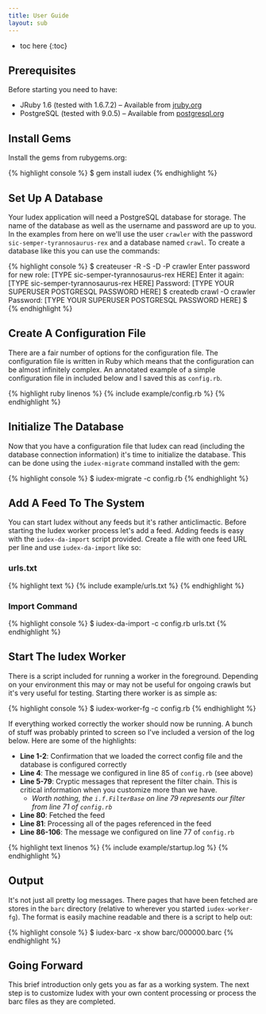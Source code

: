 ```yaml
---
title: User Guide
layout: sub
---
```


* toc here
{:toc}

## Prerequisites

Before starting you need to have:

* JRuby 1.6 (tested with 1.6.7.2) – Available from [jruby.org](http://jruby.org)
* PostgreSQL (tested with 9.0.5) – Available from [postgresql.org](http://www.postgresql.org/)

## Install Gems

Install the gems from rubygems.org:

{% highlight console %}
$ gem install iudex
{% endhighlight %}

## Set Up A Database

Your Iudex application will need a PostgreSQL database for storage. The name of the database as well
as the username and password are up to you. In the examples from here on we'll use the user `crawler`
with the password `sic-semper-tyrannosaurus-rex` and a database named `crawl`.
To create a database like this you can use the commands:


{% highlight console %}
$ createuser -R -S -D -P crawler
Enter password for new role: [TYPE sic-semper-tyrannosaurus-rex HERE]
Enter it again: [TYPE sic-semper-tyrannosaurus-rex HERE]
Password: [TYPE YOUR SUPERUSER POSTGRESQL PASSWORD HERE]
$ createdb crawl -O crawler
Password: [TYPE YOUR SUPERUSER POSTGRESQL PASSWORD HERE]
$
{% endhighlight %}


## Create A Configuration File

There are a fair number of options for the configuration file. The configuration file is written in Ruby
which means that the configuration can be almost infinitely complex. An annotated example of a simple 
configuration file in included below and I saved this as `config.rb`.

{% highlight ruby linenos %}
{% include example/config.rb %}
{% endhighlight %}

## Initialize The Database

Now that you have a configuration file that Iudex can read (including the database connection information)
it's time to initialize the database. This can be done using the `iudex-migrate` command installed with
the gem:

{% highlight console %}
$ iudex-migrate -c config.rb
{% endhighlight %}

## Add A Feed To The System

You can start Iudex without any feeds but it's rather anticlimactic. Before starting the Iudex worker process
let's add a feed. Adding feeds is easy with the `iudex-da-import` script provided. Create a file with one feed
URL per line and use `iudex-da-import` like so:

### urls.txt

{% highlight text %}
{% include example/urls.txt %}
{% endhighlight %}

### Import Command

{% highlight console %}
$ iudex-da-import -c config.rb urls.txt
{% endhighlight %}

## Start The Iudex Worker

There is a script included for running a worker in the foreground. Depending on your environment this may or may not
be useful for ongoing crawls but it's very useful for testing. Starting there worker is as simple as:

{% highlight console %}
$ iudex-worker-fg -c config.rb
{% endhighlight %}

If everything worked correctly the worker should now be running. A bunch of stuff was probably printed to
screen so I've included a version of the log below. Here are some of the highlights:

* **Line 1-2**: Confirmation that we loaded the correct config file and the database is configured correctly
* **Line 4**: The message we configured in line 85 of `config.rb` (see above)
* **Line 5-79**: Cryptic messages that represent the filter chain. This is critical information when you customize more than we have.
  * *Worth nothing, the `i.f.FilterBase` on line 79 represents our filter from line 71 of `config.rb`*
* **Line 80**: Fetched the feed
* **Line 81**: Processing all of the pages referenced in the feed
* **Line 86-106**: The message we configured on line 77 of `config.rb`

{% highlight text linenos %}
{% include example/startup.log %}
{% endhighlight %}

## Output

It's not just all pretty log messages. There pages that have been fetched are stores in the `barc` directory (relative to wherever you
started `iudex-worker-fg`). The format is easily machine readable and there is a script to help out:

{% highlight console %}
$ iudex-barc -x show barc/000000.barc
{% endhighlight %}

## Going Forward

This brief introduction only gets you as far as a working system. The next step is to customize Iudex with your own content processing
or process the barc files as they are completed.


